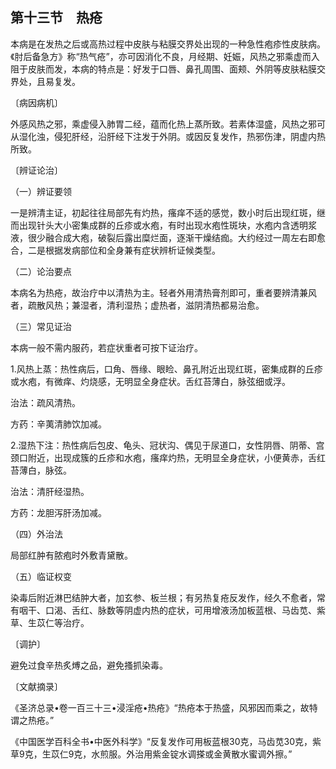 ## 第十三节　热疮

本病是在发热之后或高热过程中皮肤与粘膜交界处出现的一种急性疱疹性皮肤病。《肘后备急方》称“热气疮”，亦可因消化不良，月经期、妊娠，风热之邪乘虚而入阻于皮肤而发，本病的特点是：好发于口唇、鼻孔周围、面颊、外阴等皮肤粘膜交界处，且易复发。

〔病因病机〕

外感风热之邪，乘虚侵入肺胃二经，蕴而化热上蒸所致。若素体湿盛，风热之邪可从湿化浊，侵犯肝经，沿肝经下注发于外阴。或因反复发作，热邪伤津，阴虚内热所致。

〔辨证论治〕

（一）辨证要领

一是辨清主证，初起往往局部先有灼热，瘙痒不适的感觉，数小时后出现红斑，继而出现针头大小密集成群的丘疹或水疱，有时出现水疱性斑块，水疱内含透明浆液，很少融合成大疱，破裂后露出糜烂面，逐渐干燥结痂。大约经过一周左右即愈合，二是根据发病部位和全身兼有症状辨析证候类型。

（二）论治要点

本病名为热疮，故治疗中以清热为主。轻者外用清热膏剂即可，重者要辨清兼风者，疏散风热；兼湿者，清利湿热；虚热者，滋阴清热都易治愈。

（三）常见证治

本病一般不需内服药，若症状重者可按下证治疗。

1.风热上蒸：热性病后，口角、唇缘、眼睑、鼻孔附近出现红斑，密集成群的丘疹或水疱，有微痒、灼烧感，无明显全身症状。舌红苔薄白，脉弦细或浮。

治法：疏风清热。

方药：辛荑清肺饮加减。

2.湿热下注：热性病后包皮、龟头、冠状沟、偶见于尿道口，女性阴唇、阴蒂、宫颈口附近，出现成簇的丘疹和水疱，瘙痒灼热，无明显全身症状，小便黄赤，舌红苔薄白，脉弦。

治法：清肝经湿热。

方药：龙胆泻肝汤加减。

（四）外治法

局部红肿有脓疱时外敷青黛散。

（五）临证权变

染毒后附近淋巴结肿大者，加玄参、板兰根；有另热复疮反发作，经久不愈者，常有咽干、口渴、舌红、脉数等阴虚内热的症状，可用增液汤加板蓝根、马齿苋、紫草、生苡仁等治疗。

〔调护〕

避免过食辛热炙煿之品，避免搔抓染毒。

〔文献摘录〕

《圣济总录•卷一百三十三•浸淫疮•热疮》“热疮本于热盛，风邪因而乘之，故特谓之热疮。”

《中国医学百科全书•中医外科学》“反复发作可用板蓝根30克，马齿苋30克，紫草9克，生苡仁9克，水煎服。外治用紫金锭水调搽或金黄散水蜜调外擦。”
